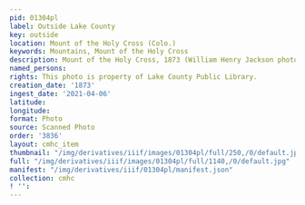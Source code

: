 ```yaml
---
pid: 01304pl
label: Outside Lake County
key: outside
location: Mount of the Holy Cross (Colo.)
keywords: Mountains, Mount of the Holy Cross
description: Mount of the Holy Cross, 1873 (William Henry Jackson photo)
named_persons: 
rights: This photo is property of Lake County Public Library.
creation_date: '1873'
ingest_date: '2021-04-06'
latitude: 
longitude: 
format: Photo
source: Scanned Photo
order: '3836'
layout: cmhc_item
thumbnail: "/img/derivatives/iiif/images/01304pl/full/250,/0/default.jpg"
full: "/img/derivatives/iiif/images/01304pl/full/1140,/0/default.jpg"
manifest: "/img/derivatives/iiif/01304pl/manifest.json"
collection: cmhc
! '': 
---
```

